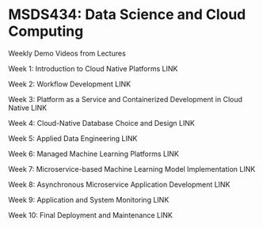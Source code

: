 # MSDS434: Data Science and Cloud Computing
Weekly Demo Videos from Lectures

Week 1: Introduction to Cloud Native Platforms
LINK

Week 2: Workflow Development
LINK

Week 3: Platform as a Service and Containerized Development in Cloud Native
LINK

Week 4: Cloud-Native Database Choice and Design
LINK

Week 5: Applied Data Engineering
LINK

Week 6: Managed Machine Learning Platforms
LINK

Week 7: Microservice-based Machine Learning Model Implementation
LINK

Week 8: Asynchronous Microservice Application Development
LINK

Week 9: Application and System Monitoring
LINK

Week 10: Final Deployment and Maintenance
LINK
